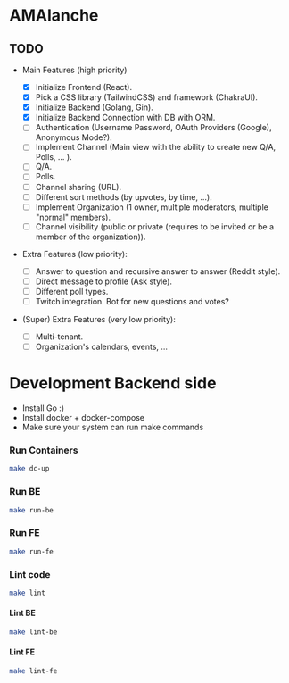 # AMAlanche

## TODO
- Main Features (high priority)

  - [X] Initialize Frontend (React).
  - [X] Pick a CSS library (TailwindCSS) and framework (ChakraUI).
  - [x] Initialize Backend (Golang, Gin).
  - [x] Initialize Backend Connection with DB with ORM.
  - [ ] Authentication (Username Password, OAuth Providers (Google), Anonymous Mode?).
  - [ ] Implement Channel (Main view with the ability to create new Q/A, Polls, ... ).
  - [ ] Q/A.
  - [ ] Polls.
  - [ ] Channel sharing (URL).
  - [ ] Different sort methods (by upvotes, by time, ...).
  - [ ] Implement Organization (1 owner, multiple moderators, multiple "normal" members).
  - [ ] Channel visibility (public or private (requires to be invited or be a member of the organization)).

- Extra Features (low priority):

  - [ ] Answer to question and recursive answer to answer (Reddit style).
  - [ ] Direct message to profile (Ask style).
  - [ ] Different poll types.
  - [ ] Twitch integration. Bot for new questions and votes?

- (Super) Extra Features (very low priority):
  - [ ] Multi-tenant.
  - [ ] Organization's calendars, events, ...

# Development Backend side

- Install Go :)
- Install docker + docker-compose
- Make sure your system can run make commands

### Run Containers
```bash
make dc-up
```

### Run BE
```bash
make run-be
```

### Run FE
```bash
make run-fe
```


### Lint code
```bash
make lint
```

#### Lint BE
```bash
make lint-be
```

#### Lint FE
```bash
make lint-fe
```